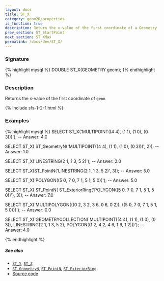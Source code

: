 ```yaml
---
layout: docs
title: ST_X
category: geom2D/properties
is_function: true
description: Return the x-value of the first coordinate of a Geometry
prev_section: ST_StartPoint
next_section: ST_XMax
permalink: /docs/dev/ST_X/
---
```


### Signature

{% highlight mysql %}
DOUBLE ST_X(GEOMETRY geom);
{% endhighlight %}

### Description

Returns the x-value of the first coordinate of `geom`.

{% include sfs-1-2-1.html %}

### Examples

{% highlight mysql %}
SELECT ST_X('MULTIPOINT((4 4), (1 1), (1 0), (0 3)))');
-- Answer: 4.0

SELECT ST_X(
    ST_GeometryN('MULTIPOINT((4 4), (1 1), (1 0), (0 3)))', 2));
-- Answer: 1.0

SELECT ST_X('LINESTRING(2 1, 1 3, 5 2)');
-- Answer: 2.0

SELECT ST_X(ST_PointN('LINESTRING(2 1, 1 3, 5 2)', 3));
-- Answer: 5.0

SELECT ST_X('POLYGON((5 0, 7 0, 7 1, 5 1, 5 0))');
-- Answer: 5.0

SELECT ST_X(
    ST_PointN(
        ST_ExteriorRing('POLYGON((5 0, 7 0, 7 1, 5 1, 5 0))'), 3));
-- Answer: 7.0

SELECT ST_X('MULTIPOLYGON(((0 2, 3 2, 3 6, 0 6, 0 2)),
                          ((5 0, 7 0, 7 1, 5 1, 5 0)))');
-- Answer: 0.0

SELECT ST_X('GEOMETRYCOLLECTION(
               MULTIPOINT((4 4), (1 1), (1 0), (0 3)),
               LINESTRING(2 1, 1 3, 5 2),
               POLYGON((1 2, 4 2, 4 6, 1 6, 1 2)))');
-- Answer: 4.0

{% endhighlight %}

##### See also

* [`ST_Y`](../ST_Y), [`ST_Z`](../ST_Z)
* [`ST_GeometryN`](../ST_GeometryN), [`ST_PointN`](../ST_PointN), [`ST_ExteriorRing`](../ST_ExteriorRing)
* <a href="https://github.com/orbisgis/h2gis/blob/master/h2spatial/src/main/java/org/h2gis/h2spatial/internal/function/spatial/properties/ST_X.java" target="_blank">Source code</a>
